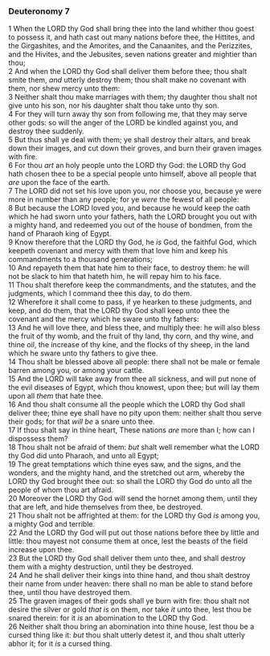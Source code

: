 ### Deuteronomy 7

1 When the LORD thy God shall bring thee into the land whither thou goest to possess it, and hath cast out many nations before thee, the Hittites, and the Girgashites, and the Amorites, and the Canaanites, and the Perizzites, and the Hivites, and the Jebusites, seven nations greater and mightier than thou;  
2 And when the LORD thy God shall deliver them before thee; thou shalt smite them, *and* utterly destroy them; thou shalt make no covenant with them, nor shew mercy unto them:  
3 Neither shalt thou make marriages with them; thy daughter thou shalt not give unto his son, nor his daughter shalt thou take unto thy son.  
4 For they will turn away thy son from following me, that they may serve other gods: so will the anger of the LORD be kindled against you, and destroy thee suddenly.  
5 But thus shall ye deal with them; ye shall destroy their altars, and break down their images, and cut down their groves, and burn their graven images with fire.  
6 For thou *art* an holy people unto the LORD thy God: the LORD thy God hath chosen thee to be a special people unto himself, above all people that *are* upon the face of the earth.  
7 The LORD did not set his love upon you, nor choose you, because ye were more in number than any people; for ye *were* the fewest of all people:  
8 But because the LORD loved you, and because he would keep the oath which he had sworn unto your fathers, hath the LORD brought you out with a mighty hand, and redeemed you out of the house of bondmen, from the hand of Pharaoh king of Egypt.  
9 Know therefore that the LORD thy God, he *is* God, the faithful God, which keepeth covenant and mercy with them that love him and keep his commandments to a thousand generations;  
10 And repayeth them that hate him to their face, to destroy them: he will not be slack to him that hateth him, he will repay him to his face.  
11 Thou shalt therefore keep the commandments, and the statutes, and the judgments, which I command thee this day, to do them.  
12 Wherefore it shall come to pass, if ye hearken to these judgments, and keep, and do them, that the LORD thy God shall keep unto thee the covenant and the mercy which he sware unto thy fathers:  
13 And he will love thee, and bless thee, and multiply thee: he will also bless the fruit of thy womb, and the fruit of thy land, thy corn, and thy wine, and thine oil, the increase of thy kine, and the flocks of thy sheep, in the land which he sware unto thy fathers to give thee.  
14 Thou shalt be blessed above all people: there shall not be male or female barren among you, or among your cattle.  
15 And the LORD will take away from thee all sickness, and will put none of the evil diseases of Egypt, which thou knowest, upon thee; but will lay them upon all *them* that hate thee.  
16 And thou shalt consume all the people which the LORD thy God shall deliver thee; thine eye shall have no pity upon them: neither shalt thou serve their gods; for that *will be* a snare unto thee.  
17 If thou shalt say in thine heart, These nations *are* more than I; how can I dispossess them?  
18 Thou shalt not be afraid of them: *but* shalt well remember what the LORD thy God did unto Pharaoh, and unto all Egypt;  
19 The great temptations which thine eyes saw, and the signs, and the wonders, and the mighty hand, and the stretched out arm, whereby the LORD thy God brought thee out: so shall the LORD thy God do unto all the people of whom thou art afraid.  
20 Moreover the LORD thy God will send the hornet among them, until they that are left, and hide themselves from thee, be destroyed.  
21 Thou shalt not be affrighted at them: for the LORD thy God *is* among you, a mighty God and terrible.  
22 And the LORD thy God will put out those nations before thee by little and little: thou mayest not consume them at once, lest the beasts of the field increase upon thee.  
23 But the LORD thy God shall deliver them unto thee, and shall destroy them with a mighty destruction, until they be destroyed.  
24 And he shall deliver their kings into thine hand, and thou shalt destroy their name from under heaven: there shall no man be able to stand before thee, until thou have destroyed them.  
25 The graven images of their gods shall ye burn with fire: thou shalt not desire the silver or gold *that is* on them, nor take *it* unto thee, lest thou be snared therein: for it *is* an abomination to the LORD thy God.  
26 Neither shalt thou bring an abomination into thine house, lest thou be a cursed thing like it: *but* thou shalt utterly detest it, and thou shalt utterly abhor it; for it *is* a cursed thing.  
